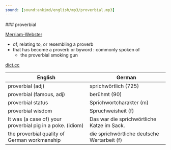 ```yaml
---
sound: [sound:ankimd/english/mp3/proverbial.mp3]
---
```


\### proverbial

[Merriam-Webster](https://www.merriam-webster.com/dictionary/proverbial)

- of, relating to, or resembling a proverb
- that has become a proverb or byword : commonly spoken of
    - the proverbial smoking gun

[dict.cc](https://www.dict.cc/proverbial)

| English        | German       |
| -------------- | ------------ |
| proverbial (adj) | sprichwörtlich (725) |
| proverbial (famous, adj) | berühmt (90) |
| proverbial status | Sprichwortcharakter (m) |
| proverbial wisdom | Spruchweisheit (f) |
| It was (a case of) your proverbial pig in a poke. (idiom) | Das war die sprichwörtliche Katze im Sack. |
| the proverbial quality of German workmanship | die sprichwörtliche deutsche Wertarbeit (f) |
